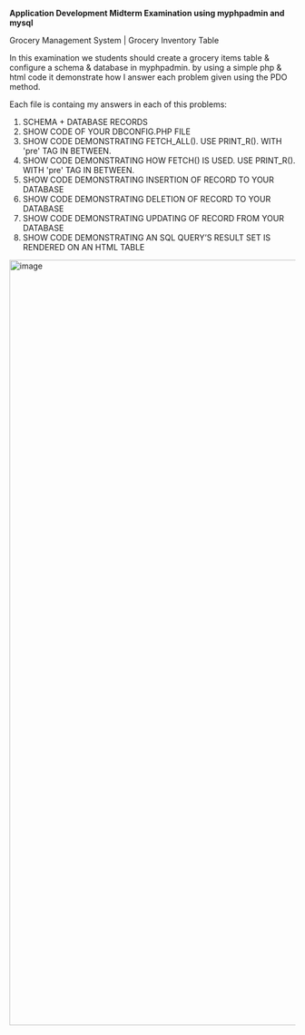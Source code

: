**Application Development Midterm Examination using myphpadmin and mysql**

Grocery Management System | Grocery Inventory Table

In this examination we students should create a grocery items table & configure a schema & database in myphpadmin. 
by using a simple php & html code it demonstrate how I answer each problem given using the PDO method.

Each file is containg my answers in each of this problems:

1. SCHEMA + DATABASE RECORDS
2. SHOW CODE OF YOUR DBCONFIG.PHP FILE
3. SHOW CODE DEMONSTRATING FETCH_ALL(). USE PRINT_R(). WITH 'pre' TAG IN BETWEEN.
4. SHOW CODE DEMONSTRATING HOW FETCH() IS USED. USE PRINT_R(). WITH 'pre' TAG IN BETWEEN.
5. SHOW CODE DEMONSTRATING INSERTION OF RECORD TO YOUR DATABASE
6. SHOW CODE DEMONSTRATING DELETION OF RECORD TO YOUR DATABASE
7. SHOW CODE DEMONSTRATING UPDATING OF RECORD FROM YOUR DATABASE
8. SHOW CODE DEMONSTRATING AN SQL QUERY’S RESULT SET IS RENDERED ON AN HTML TABLE

<img width="2543" height="1350" alt="image" src="https://github.com/user-attachments/assets/cc2ecb53-0bad-4499-9e17-89409f227557" />
